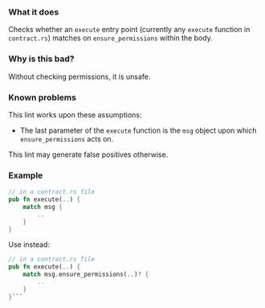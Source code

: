 ### What it does

Checks whether an `execute` entry point (currently any `execute` function in `contract.rs`) matches on `ensure_permissions` within the body.

### Why is this bad?

Without checking permissions, it is unsafe.

### Known problems

This lint works upon these assumptions:
- The last parameter of the `execute` function is the `msg` object upon which `ensure_permissions` acts on.

This lint may generate false positives otherwise.

### Example

```rust
// in a contract.rs file
pub fn execute(..) {
    match msg {
        ..
    }
}
```

Use instead:

```rust
// in a contract.rs file
pub fn execute(..) {
    match msg.ensure_permissions(..)? {
        ..
    }
}```

